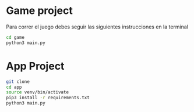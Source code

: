 # Game project

Para correr el juego debes seguir las siguientes instrucciones en la terminal

```sh
cd game
python3 main.py
```

# App Project

```sh
git clone
cd app
source venv/bin/activate
pip3 install -r requirements.txt
python3 main.py
```

